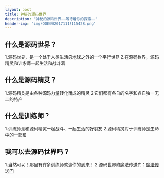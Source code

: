 ```yaml
---
layout: post
title: 神秘的源码世界
description: "神秘的源码世界……等待着你的探索……"
header-img: "img/QQ截图20171112115428.png"
---
```


## 什么是源码世界？
1.源码世界，是一个处于人类生活的地球之外的一个平行世界
2.在源码世界，源码精灵和训练师一起生活和战斗着

## 什么是源码精灵？
1.源码精灵是由各种源码力量转化而成的精灵
2.它们都有各自的名字和各自独一无二的特产

## 什么是训练师？
1.训练师是和源码精灵一起战斗、一起生活的好朋友
2.源码精灵对于训练师是生命中的一部和

## 我可以去源码世界吗？
1.当然可以！那里有许多训练师欢迎你的到来！
2.源码世界的魔法传送门：[魔法传送门](www.codemao.cn)
